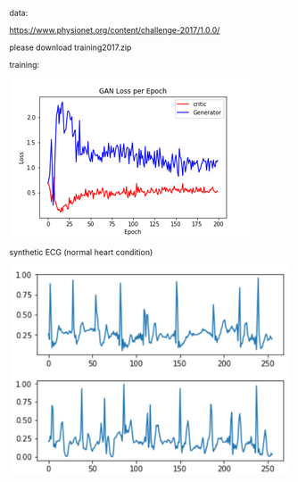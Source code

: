 data:

https://www.physionet.org/content/challenge-2017/1.0.0/

please download training2017.zip


training:

![alt text](https://github.com/abbasloo/dnnHealth/blob/master/AF/GAN_Loss_per_Epoch_final.png)


synthetic ECG (normal heart condition)

![alt text](https://github.com/abbasloo/dnnHealth/blob/master/AF/result.png)
